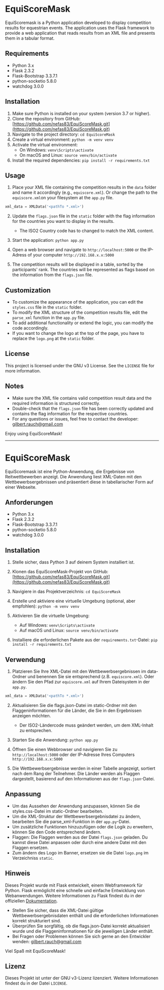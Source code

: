 # EquiScoreMask

EquiScoremask is a Python application developed to display competition results for equestrian events. The application uses the Flask framework to provide a web application that reads results from an XML file and presents them in a tabular format.

## Requirements

- Python 3.x
- Flask 2.3.2
- Flask-Bootstrap 3.3.7.1
- python-socketio 5.8.0
- watchdog 3.0.0

## Installation

1. Make sure Python is installed on your system (version 3.7 or higher).
2. Clone the repository from GitHub: [https://github.com/nefas83/EquiScoreMask.git](https://github.com/nefas83/EquiScoreMask.git)
3. Navigate to the project directory: `cd EquiScoreMask`
4. Create a virtual environment: `python -m venv venv`
5. Activate the virtual environment:
   - On Windows: `venv\Scripts\activate`
   - On macOS and Linux: `source venv/bin/activate`
6. Install the required dependencies: `pip install -r requirements.txt`

## Usage

1. Place your XML file containing the competition results in the `data` folder and name it accordingly (e.g., `equiscore.xml`). Or change the path to the `equiscore.xml`on your filesystem at the `app.py` file.
 ``` python
 xml_data = XMLData('<pathTo *.xml>')
 ```
2. Update the `flags.json` file in the `static` folder with the flag information for the countries you want to display in the results.

   - The ISO2 Country code has to changed to match the XML content.
3. Start the application: `python app.py`
4. Open a web browser and navigate to `http://localhost:5000` or the IP-Adress of your computer `http://192.168.x.x:5000`
5. The competition results will be displayed in a table, sorted by the participants' rank. The countries will be represented as flags based on the information from the `flags.json` file.

## Customization

- To customize the appearance of the application, you can edit the `styles.css` file in the `static` folder.
- To modify the XML structure of the competition results file, edit the `parse_xml` function in the `app.py` file.
- To add additional functionality or extend the logic, you can modify the code accordingly.
- If you want to change the logo at the top of the page, you have to replace the `logo.png` at the `static` folder.

## License

This project is licensed under the GNU v3 License. See the `LICENSE` file for more information.

## Notes

- Make sure the XML file contains valid competition result data and the required information is structured correctly.
- Double-check that the `flags.json` file has been correctly updated and contains the flag information for the respective countries.
- For any questions or issues, feel free to contact the developer: [gilbert.rauch@gmail.com](mailto:gilbert.rauch@gmail.com)

Enjoy using EquiScoreMask!

--- 

# EquiScoreMask

EquiScoremask ist eine Python-Anwendung, die Ergebnisse von Reitwettbewerben anzeigt. Die Anwendung liest XML-Daten mit den Wettbewerbsergebnissen und präsentiert diese in tabellarischer Form auf einer Webseite.

## Anforderungen

- Python 3.x
- Flask 2.3.2
- Flask-Bootstrap 3.3.7.1
- python-socketio 5.8.0
- watchdog 3.0.0

## Installation

1. Stelle sicher, dass Python 3 auf deinem System installiert ist.
2. Klonen das EquiScoreMask-Projekt von GitHub: [https://github.com/nefas83/EquiScoreMask.git](https://github.com/nefas83/EquiScoreMask.git)
3. Navigiere in das Projektverzeichnis: `cd EquiScoreMask`
4. Erstelle und aktiviere eine virtuelle Umgebung (optional, aber empfohlen):  `python -m venv venv`
5. Aktivieren Sie die virtuelle Umgebung:
   - Auf Windows: `venv\Scripts\activate`
   - Auf macOS und Linux: `source venv/bin/activate`

6. Installiere die erforderlichen Pakete aus der `requirements.txt`-Datei: `pip install -r requirements.txt`

## Verwendung

1. Platzieren Sie Ihre XML-Datei mit den Wettbewerbsergebnissen im data-Ordner und benennen Sie sie entsprechend (z.B. `equiscore.xml`). Oder ändern Sie den Pfad zur `equiscore.xml` auf Ihrem Dateisystem in der `app.py`.
 ``` python
 xml_data = XMLData('<pathTo *.xml>')
 ```
2. Aktualisieren Sie die flags.json-Datei im static-Ordner mit den Flaggeninformationen für die Länder, die Sie in den Ergebnissen anzeigen möchten.

   - Der ISO2-Ländercode muss geändert werden, um dem XML-Inhalt zu entsprechen.
3. Starten Sie die Anwendung: `python app.py`
4. Öffnen Sie einen Webbrowser und navigieren Sie zu `http://localhost:5000` oder der IP-Adresse Ihres Computers `http://192.168.x.x:5000`
5. Die Wettbewerbsergebnisse werden in einer Tabelle angezeigt, sortiert nach dem Rang der Teilnehmer. Die Länder werden als Flaggen dargestellt, basierend auf den Informationen aus der `flags.json`-Datei.

## Anpassung

- Um das Aussehen der Anwendung anzupassen, können Sie die styles.css-Datei im static-Ordner bearbeiten.
- Um die XML-Struktur der Wettbewerbsergebnisdatei zu ändern, bearbeiten Sie die parse_xml-Funktion in der `app.py`-Datei.
- Um zusätzliche Funktionen hinzuzufügen oder die Logik zu erweitern, können Sie den Code entsprechend ändern.
- Flaggen: Die Flaggen werden aus der Datei `flags.json` geladen. Du kannst diese Datei anpassen oder durch eine andere Datei mit den Flaggen ersetzen.
- Zum ändern des Logo im Banner, ersetzen sie die Datei `logo.png` im Verzeichniss `static`.

## Hinweis

Dieses Projekt wurde mit Flask entwickelt, einem Webframework für Python. Flask ermöglicht eine schnelle und einfache Entwicklung von Webanwendungen. Weitere Informationen zu Flask findest du in der offiziellen [Dokumentation](https://flask.palletsprojects.com/).

- Stellen Sie sicher, dass die XML-Datei gültige Wettbewerbsergebnisdaten enthält und die erforderlichen Informationen korrekt strukturiert sind.
- Überprüfen Sie sorgfältig, ob die flags.json-Datei korrekt aktualisiert wurde und die Flaggeninformationen für die jeweiligen Länder enthält.
- Bei Fragen oder Problemen können Sie sich gerne an den Entwickler wenden: [gilbert.rauch@gmail.com](mailto:gilbert.rauch@gmail.com)

Viel Spaß mit EquiScoreMask!

## Lizenz

Dieses Projekt ist unter der GNU v3-Lizenz lizenziert. Weitere Informationen findest du in der Datei `LICENSE`.
